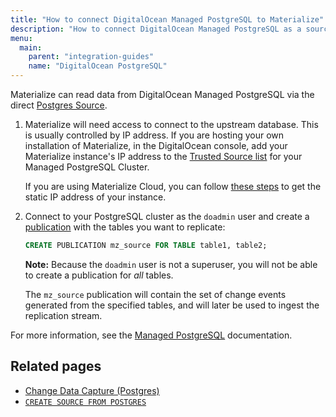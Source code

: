 ```yaml
---
title: "How to connect DigitalOcean Managed PostgreSQL to Materialize"
description: "How to connect DigitalOcean Managed PostgreSQL as a source to Materialize."
menu:
  main:
    parent: "integration-guides"
    name: "DigitalOcean PostgreSQL"
---
```


Materialize can read data from DigitalOcean Managed PostgreSQL via the direct [Postgres Source](/sql/create-source/postgres/).

1. Materialize will need access to connect to the upstream database. This is usually controlled by IP address. If you are hosting your own installation of Materialize, in the DigitalOcean console, add your Materialize instance's IP address to the [Trusted Source list](https://docs.digitalocean.com/products/databases/postgresql/how-to/secure/#firewalls) for your Managed PostgreSQL Cluster.

    If you are using Materialize Cloud, you can follow [these steps](/cloud/security/#static-ip-addresses) to get the static IP address of your instance.

1. Connect to your PostgreSQL cluster as the `doadmin` user and create a [publication](https://www.postgresql.org/docs/current/logical-replication-publication.html) with the tables you want to replicate:

    ```sql
    CREATE PUBLICATION mz_source FOR TABLE table1, table2;
    ```

    **Note:** Because the `doadmin` user is not a superuser, you will not be able to create a publication for _all_ tables.

    The `mz_source` publication will contain the set of change events generated from the specified tables, and will later be used to ingest the replication stream.

For more information, see the [Managed PostgreSQL](https://docs.digitalocean.com/products/databases/postgresql/) documentation.

## Related pages

- [Change Data Capture (Postgres)](/integrations/postgres/)
- [`CREATE SOURCE FROM POSTGRES`](/sql/create-source/postgres/)

